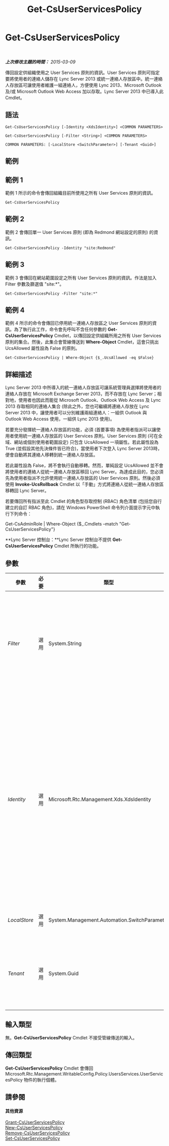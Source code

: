 ﻿---
title: Get-CsUserServicesPolicy
TOCTitle: Get-CsUserServicesPolicy
ms:assetid: 424cd3ca-6df4-4715-97f1-95d2da3b6d90
ms:mtpsurl: https://technet.microsoft.com/zh-tw/library/JJ204838(v=OCS.15)
ms:contentKeyID: 49290735
ms.date: 08/10/2015
mtps_version: v=OCS.15
ms.translationtype: HT
---

# Get-CsUserServicesPolicy

 

_**上次修改主題的時間：** 2015-03-09_

傳回設定供組織使用之 User Services 原則的資訊。User Services 原則可指定要將使用者的連絡人儲存在 Lync Server 2013 或統一連絡人存放區中。統一連絡人存放區可讓使用者維護一組連絡人，方便使用 Lync 2013、Microsoft Outlook 及/或 Microsoft Outlook Web Access 加以存取。Lync Server 2013 中已導入此 Cmdlet。

## 語法

    Get-CsUserServicesPolicy [-Identity <XdsIdentity>] <COMMON PARAMETERS>

    Get-CsUserServicesPolicy [-Filter <String>] <COMMON PARAMETERS>

    COMMON PARAMETERS: [-LocalStore <SwitchParameter>] [-Tenant <Guid>]

## 範例

## 範例 1

範例 1 所示的命令會傳回組織目前所使用之所有 User Services 原則的資訊。

    Get-CsUserServicesPolicy

## 範例 2

範例 2 會傳回單一 User Services 原則 (即為 Redmond 網站設定的原則) 的資訊。

    Get-CsUserServicesPolicy -Identity "site:Redmond"

## 範例 3

範例 3 會傳回在網站範圍設定之所有 User Services 原則的資訊。作法是加入 Filter 參數及篩選值 "site:\*"。

    Get-CsUserServicesPolicy -Filter "site:*"

## 範例 4

範例 4 所示的命令會傳回已停用統一連絡人存放區之 User Services 原則的資訊。為了執行此工作，命令會先呼叫不含任何參數的 **Get-CsUserServicesPolicy** Cmdlet，以傳回設定供組織所用之所有 User Services 原則的集合。然後，此集合會管線傳送到 **Where-Object** Cmdlet，這會只挑出 UcsAllowed 屬性設為 False 的原則。

    Get-CsUserServicesPolicy | Where-Object {$_.UcsAllowed -eq $False}

## 詳細描述

Lync Server 2013 中所導入的統一連絡人存放區可讓系統管理員選擇將使用者的連絡人存放在 Microsoft Exchange Server 2013，而不存放在 Lync Server；相對地，使用者也因此而能從 Microsoft Outlook、Outlook Web Access 及 Lync 2013 存取相同的連絡人集合 (除此之外，您也可繼續將連絡人存放在 Lync Server 2013 中，讓使用者可以分別維護兩組連絡人：一組供 Outlook 與 Outlook Web Access 使用，一組供 Lync 2013 使用)。

若要充分發揮統一連絡人存放區的功能，必須 (首要事項) 為使用者指派可以讓使用者使用統一連絡人存放區的 User Services 原則。User Services 原則 (可在全域、網站或個別使用者範圍設定) 只包含 UcsAllowed 一項屬性。若此屬性設為 True (並假設其他先決條件皆已符合)，當使用者下次登入 Lync Server 2013時，便會自動將其連絡人移轉到統一連絡人存放區。

若此屬性設為 False，將不會執行自動移轉。然而，單純設定 UcsAllowed 並不會將使用者的連絡人從統一連絡人存放區移回 Lync Server。為達成此目的，您必須先為使用者指派不允許使用統一連絡人存放區的 User Services 原則。然後必須使用 **Invoke-UcsRollback** Cmdlet 以「手動」方式將連絡人從統一連絡人存放區移轉回 Lync Server。

若要傳回所有指派至此 Cmdlet 的角色型存取控制 (RBAC) 角色清單 (包括您自行建立的自訂 RBAC 角色)，請在 Windows PowerShell 命令列介面提示字元中執行下列命令：

Get-CsAdminRole | Where-Object {$\_.Cmdlets –match "Get-CsUserServicesPolicy"}

**Lync Server 控制台：**Lync Server 控制台不提供 **Get-CsUserServicesPolicy** Cmdlet 所執行的功能。

## 參數


<table>
<colgroup>
<col style="width: 25%" />
<col style="width: 25%" />
<col style="width: 25%" />
<col style="width: 25%" />
</colgroup>
<thead>
<tr class="header">
<th>參數</th>
<th>必要</th>
<th>類型</th>
<th>說明</th>
</tr>
</thead>
<tbody>
<tr class="odd">
<td><p><em>Filter</em></p></td>
<td><p>選用</p></td>
<td><p>System.String</p></td>
<td><p>可讓您在指定要擷取的一或多個原則時使用萬用字元。例如，下列語法會傳回在網站範圍設定的所有原則：</p>
<p>-Filter &quot;site:*&quot;</p>
<p>下列語法會傳回所有在個別使用者範圍設定的原則：</p>
<p>-Filter &quot;tag:*&quot;</p>
<p>您無法在同一個命令中同時使用 Filter 與 Identity 參數。</p></td>
</tr>
<tr class="even">
<td><p><em>Identity</em></p></td>
<td><p>選用</p></td>
<td><p>Microsoft.Rtc.Management.Xds.XdsIdentity</p></td>
<td><p>要傳回之原則的唯一識別碼。若要傳回全域原則，請使用下列語法：</p>
<p>-Identity global</p>
<p>若要傳回在網站範圍設定的原則，請使用類似下列的語法：-Identity &quot;site:Redmond&quot;</p>
<p>若要傳回在服務範圍設定的原則，請使用類似下列的語法：&quot;UserServer:atl-cs-001.litwareinc.com&quot;</p>
<p></p>
<p>請注意，UserServer 服務是唯一能主控 User Services 原則的服務。</p>
<p></p>
<p>原則也可以在個別使用者範圍設定。若要傳回其中一個原則，請使用類似下列的語法：</p>
<p>-Identity &quot;RedmondUserServicesPolicy&quot;</p>
<p>若未加入此參數，將會傳回設定供組織使用的所有 User Services 原則。</p></td>
</tr>
<tr class="odd">
<td><p><em>LocalStore</em></p></td>
<td><p>選用</p></td>
<td><p>System.Management.Automation.SwitchParameter</p></td>
<td><p>從中央管理存放區的本機複本擷取 User Services 原則資料，而不從中央管理存放區本身擷取。</p></td>
</tr>
<tr class="even">
<td><p><em>Tenant</em></p></td>
<td><p>選用</p></td>
<td><p>System.Guid</p></td>
<td><p>使用此參數時，會針對指定的 商務用 Skype Online 租用戶擷取 User Services 原則。例如：</p>
<p>-Tenant &quot;38aad667-af54-4397-aaa7-e94c79ec2308&quot;</p>
<p>請勿在同一個命令中同時使用 Tenant 參數及 Identity 參數。</p></td>
</tr>
</tbody>
</table>


## 輸入類型

無。**Get-CsUserServicesPolicy** Cmdlet 不接受管線傳送的輸入。

## 傳回類型

**Get-CsUserServicesPolicy** Cmdlet 會傳回 Microsoft.Rtc.Management.WritableConfig.Policy.UsersServices.UserServicesPolicy 物件的執行個體。

## 請參閱

#### 其他資源

[Grant-CsUserServicesPolicy](grant-csuserservicespolicy.md)  
[New-CsUserServicesPolicy](new-csuserservicespolicy.md)  
[Remove-CsUserServicesPolicy](remove-csuserservicespolicy.md)  
[Set-CsUserServicesPolicy](set-csuserservicespolicy.md)

